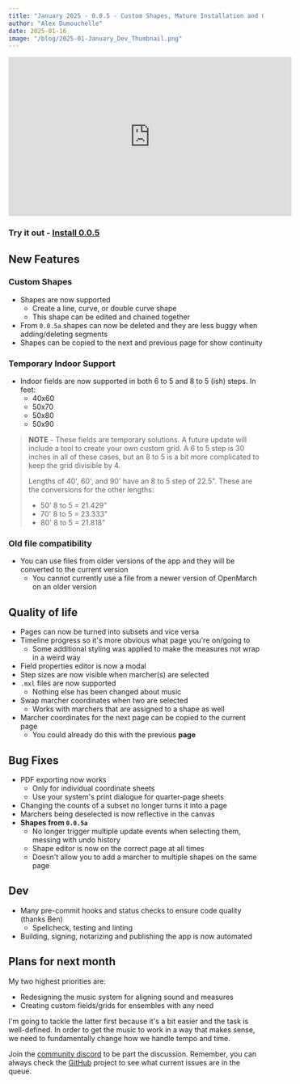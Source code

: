 ```yaml
---
title: "January 2025 - 0.0.5 - Custom Shapes, Mature Installation and Quality of Life Improvements"
author: "Alex Dumouchelle"
date: 2025-01-16
image: "/blog/2025-01-January_Dev_Thumbnail.png"
---
```


<iframe width="560" height="315" src="https://www.youtube.com/embed/m20JBP79R8k?si=2bgmXnOZGW6QzvU5" title="YouTube video player" frameborder="0" allow="accelerometer; autoplay; clipboard-write; encrypted-media; gyroscope; picture-in-picture; web-share" referrerpolicy="strict-origin-when-cross-origin" allowfullscreen></iframe>

### Try it out - [Install 0.0.5](https://github.com/OpenMarch/OpenMarch/releases/tag/v0.0.5)

## New Features

### Custom Shapes

- Shapes are now supported
  - Create a line, curve, or double curve shape
  - This shape can be edited and chained together
- From `0.0.5a` shapes can now be deleted and they are less buggy when adding/deleting segments
- Shapes can be copied to the next and previous page for show continuity

### Temporary Indoor Support

- Indoor fields are now supported in both 6 to 5 and 8 to 5 (ish) steps. In feet:
  - 40x60
  - 50x70
  - 50x80
  - 50x90

> **NOTE** - These fields are temporary solutions.
> A future update will include a tool to create your own custom grid.
> A 6 to 5 step is 30 inches in all of these cases, but an 8 to 5 is a bit more complicated to keep the grid divisible by 4.
>
> Lengths of 40', 60', and 90' have an 8 to 5 step of 22.5". These are the conversions for the other lengths:
>
> - 50' 8 to 5 = 21.429"
> - 70' 8 to 5 = 23.333"
> - 80' 8 to 5 = 21.818"

### Old file compatibility

- You can use files from older versions of the app and they will be converted to the current version
  - You cannot currently use a file from a newer version of OpenMarch on an older version

## Quality of life

- Pages can now be turned into subsets and vice versa
- Timeline progress so it's more obvious what page you're on/going to
  - Some additional styling was applied to make the measures not wrap in a weird way
- Field properties editor is now a modal
- Step sizes are now visible when marcher(s) are selected
- `.mxl` files are now supported
  - Nothing else has been changed about music
- Swap marcher coordinates when two are selected
  - Works with marchers that are assigned to a shape as well
- Marcher coordinates for the next page can be copied to the current page
  - You could already do this with the previous **page**

## Bug Fixes

- PDF exporting now works
  - Only for individual coordinate sheets
  - Use your system's print dialogue for quarter-page sheets
- Changing the counts of a subset no longer turns it into a page
- Marchers being deselected is now reflective in the canvas
- **Shapes from `0.0.5a`**
  - No longer trigger multiple update events when selecting them, messing with undo history
  - Shape editor is now on the correct page at all times
  - Doesn't allow you to add a marcher to multiple shapes on the same page

## Dev

- Many pre-commit hooks and status checks to ensure code quality (thanks Ben)
  - Spellcheck, testing and linting
- Building, signing, notarizing and publishing the app is now automated

## Plans for next month

My two highest priorities are:

- Redesigning the music system for aligning sound and measures
- Creating custom fields/grids for ensembles with any need

I'm going to tackle the latter first because it's a bit easier and the task is well-defined.
In order to get the music to work in a way that makes sense, we need to fundamentally change how we handle tempo and time.

Join the [community discord](https://discord.gg/eTsQ98uZzq) to be part the discussion. Remember, you can always check the [GitHub](https://github.com/OpenMarch/OpenMarch) project to see what current issues are in the queue.
